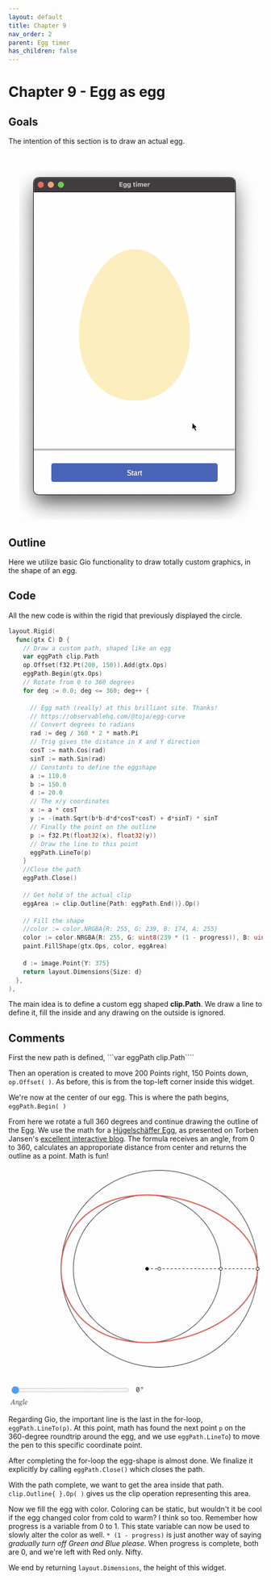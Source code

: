 ```yaml
---
layout: default
title: Chapter 9 
nav_order: 2
parent: Egg timer
has_children: false
---
```


# Chapter 9 - Egg as egg

## Goals
The intention of this section is to draw an actual egg.

![An actual egg](09_egg_as_egg.gif)

## Outline

Here we utilize basic Gio functionality to draw totally custom graphics, in the shape of an egg.

## Code
All the new code is within the rigid that previously displayed the circle. 

```go
layout.Rigid(
  func(gtx C) D {
    // Draw a custom path, shaped like an egg
    var eggPath clip.Path
    op.Offset(f32.Pt(200, 150)).Add(gtx.Ops)
    eggPath.Begin(gtx.Ops)
    // Rotate from 0 to 360 degrees
    for deg := 0.0; deg <= 360; deg++ {

      // Egg math (really) at this brilliant site. Thanks!
      // https://observablehq.com/@toja/egg-curve
      // Convert degrees to radians
      rad := deg / 360 * 2 * math.Pi
      // Trig gives the distance in X and Y direction
      cosT := math.Cos(rad)
      sinT := math.Sin(rad)
      // Constants to define the eggshape
      a := 110.0
      b := 150.0
      d := 20.0
      // The x/y coordinates
      x := a * cosT
      y := -(math.Sqrt(b*b-d*d*cosT*cosT) + d*sinT) * sinT
      // Finally the point on the outline
      p := f32.Pt(float32(x), float32(y))
      // Draw the line to this point
      eggPath.LineTo(p)
    }
    //Close the path
    eggPath.Close()

    // Get hold of the actual clip
    eggArea := clip.Outline{Path: eggPath.End()}.Op()

    // Fill the shape
    //color := color.NRGBA{R: 255, G: 239, B: 174, A: 255}
    color := color.NRGBA{R: 255, G: uint8(239 * (1 - progress)), B: uint8(174 * (1 - progress)), A: 255}
    paint.FillShape(gtx.Ops, color, eggArea)

    d := image.Point{Y: 375}
    return layout.Dimensions{Size: d}
  },
),

```

The main idea is to define a custom egg shaped **clip.Path**. We draw a line to define it, fill the inside and any drawing on the outside is ignored. 

## Comments

First the new path is defined, ```var eggPath clip.Path````

Then an operation is created to move 200 Points right, 150 Points down, ```op.Offset( )```. As before, this is from the top-left corner inside this widget.

We're now at the center of our egg. This is where the path begins, ```eggPath.Begin( )```

From here we rotate a full 360 degrees and continue drawing the outline of the Egg. We use the math for a [Hügelschäffer Egg](https://mathcurve.com/courbes2d.gb/oeuf/oeuf.shtml), as presented on Torben Jansen's [excellent interactive blog](https://observablehq.com/@toja/egg-curve). The formula receives an angle, from 0 to 360, calculates an approporiate distance from center and returns the outline as a point. Math is fun!

![Hügelschäffer egg](09_torben_jansen.gif)


Regarding Gio, the important line is the last in the for-loop, ```eggPath.LineTo(p)```. At this point, math has found the next point ```p``` on the 360-degree roundtrip around the egg, and we use ```eggPath.LineTo```) to move the pen to this specific coordinate point.

After completing the for-loop the egg-shape is almost done. We finalize it explicitly by calling ```eggPath.Close()``` which closes the path.

With the path complete, we want to get the area inside that path. ```clip.Outline{ }.Op( )``` gives us the clip operation representing this area.

Now we fill the egg with color. Coloring can be static, but wouldn't it be cool if the egg changed color from cold to warm? I think so too. Remember how progress is a variable from 0 to 1. This state variable can now be used to slowly alter the color as well. ``` * (1 - progress) ``` is just another way of saying *gradually turn off Green and Blue please*. When progress is complete, both are 0, and we're left with Red only. Nifty. 

We end by returning ```layout.Dimensions```, the height of this widget.